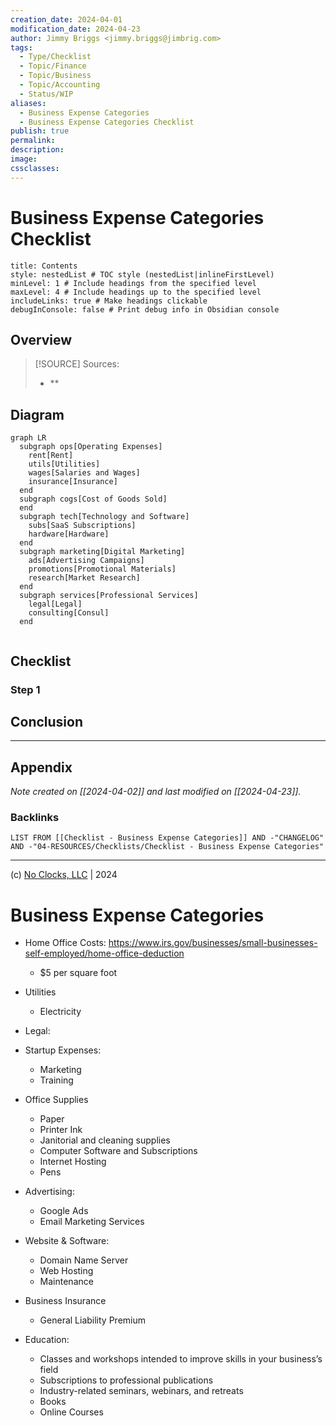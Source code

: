 ```yaml
---
creation_date: 2024-04-01
modification_date: 2024-04-23
author: Jimmy Briggs <jimmy.briggs@jimbrig.com>
tags:
  - Type/Checklist
  - Topic/Finance
  - Topic/Business
  - Topic/Accounting
  - Status/WIP
aliases:
  - Business Expense Categories
  - Business Expense Categories Checklist
publish: true
permalink:
description:
image:
cssclasses:
---
```


# Business Expense Categories Checklist

```table-of-contents
title: Contents 
style: nestedList # TOC style (nestedList|inlineFirstLevel)
minLevel: 1 # Include headings from the specified level
maxLevel: 4 # Include headings up to the specified level
includeLinks: true # Make headings clickable
debugInConsole: false # Print debug info in Obsidian console
```

## Overview

> [!SOURCE] Sources:
> - **

## Diagram

```mermaid
graph LR
  subgraph ops[Operating Expenses]
    rent[Rent]
    utils[Utilities]
    wages[Salaries and Wages]
    insurance[Insurance]
  end
  subgraph cogs[Cost of Goods Sold]
  end
  subgraph tech[Technology and Software]
    subs[SaaS Subscriptions]
    hardware[Hardware]
  end
  subgraph marketing[Digital Marketing]
    ads[Advertising Campaigns]
    promotions[Promotional Materials]
    research[Market Research]
  end
  subgraph services[Professional Services]
    legal[Legal]
    consulting[Consul]
  end
  
```

## Checklist

### Step 1

## Conclusion

***

## Appendix

*Note created on [[2024-04-02]] and last modified on [[2024-04-23]].*

### Backlinks

```dataview
LIST FROM [[Checklist - Business Expense Categories]] AND -"CHANGELOG" AND -"04-RESOURCES/Checklists/Checklist - Business Expense Categories"
```

***

(c) [No Clocks, LLC](https://github.com/noclocks) | 2024





# Business Expense Categories

-   Home Office Costs: https://www.irs.gov/businesses/small-businesses-self-employed/home-office-deduction
    -   $5 per square foot

-   Utilities
    -   Electricity
-   Legal:
-   Startup Expenses:
    -   Marketing
    -   Training
-   Office Supplies
    -   Paper
    -   Printer Ink
    -   Janitorial and cleaning supplies
    -   Computer Software and Subscriptions
    -   Internet Hosting
    -   Pens
-   Advertising:
    -   Google Ads
    -   Email Marketing Services
-   Website & Software:
    -   Domain Name Server
    -   Web Hosting
    -   Maintenance
-   Business Insurance
    -   General Liability Premium
-   Education:
    -   Classes and workshops intended to improve skills in your business’s field
    -   Subscriptions to professional publications
    -   Industry-related seminars, webinars, and retreats
    -   Books
    -   Online Courses